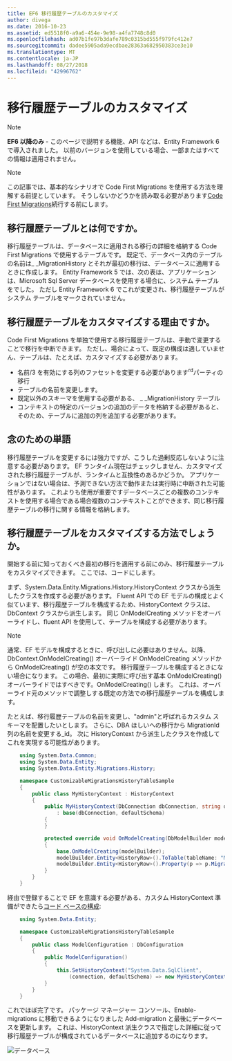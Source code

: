 ```yaml
---
title: EF6 移行履歴テーブルのカスタマイズ
author: divega
ms.date: 2016-10-23
ms.assetid: ed5518f0-a9a6-454e-9e98-a4fa7748c8d0
ms.openlocfilehash: ad07b1fe97b3dafe789c0315bd555f979fc412e7
ms.sourcegitcommit: dadee5905ada9ecdbae28363a682950383ce3e10
ms.translationtype: MT
ms.contentlocale: ja-JP
ms.lasthandoff: 08/27/2018
ms.locfileid: "42996762"
---
```

# <a name="customizing-the-migrations-history-table"></a>移行履歴テーブルのカスタマイズ
> [!NOTE]
> **EF6 以降のみ** - このページで説明する機能、API などは、Entity Framework 6 で導入されました。 以前のバージョンを使用している場合、一部またはすべての情報は適用されません。

> [!NOTE]
> この記事では、基本的なシナリオで Code First Migrations を使用する方法を理解する前提としています。 そうしないかどうかを読み取る必要があります[Code First Migrations](~/ef6/modeling/code-first/migrations/index.md)続行する前にします。

## <a name="what-is-migrations-history-table"></a>移行履歴テーブルとは何ですか。

移行履歴テーブルは、データベースに適用される移行の詳細を格納する Code First Migrations で使用するテーブルです。 既定で、データベース内のテーブルの名前は\_ \_MigrationHistory とそれが最初の移行は、データベースに適用するときに作成します。 Entity Framework 5 では、次の表は、アプリケーションは、Microsoft Sql Server データベースを使用する場合に、システム テーブルをでした。 ただし Entity Framework 6 でこれが変更され、移行履歴テーブルがシステム テーブルをマークされていません。

## <a name="why-customize-migrations-history-table"></a>移行履歴テーブルをカスタマイズする理由ですか。

Code First Migrations を単独で使用する移行履歴テーブルは、手動で変更することで移行を中断できます。 ただし、場合によって、既定の構成は適していません、テーブルは、たとえば、カスタマイズする必要があります。

-   名前/3 を有効にする列のファセットを変更する必要があります<sup>rd</sup>パーティの移行
-   テーブルの名前を変更します。
-   既定以外のスキーマを使用する必要がある、 \_ \_MigrationHistory テーブル
-   コンテキストの特定のバージョンの追加のデータを格納する必要があると、そのため、テーブルに追加の列を追加する必要があります。

## <a name="words-of-precaution"></a>念のための単語

移行履歴テーブルを変更するには強力ですが、こうした過剰反応しないように注意する必要があります。 EF ランタイム現在はチェックしません、カスタマイズされた移行履歴テーブルが、ランタイムと互換性のあるかどうか。 アプリケーションではない場合は、予測できない方法で動作または実行時に中断された可能性があります。 これよりも使用が重要ですデータベースごとの複数のコンテキストを使用する場合である場合複数のコンテキストことができます、同じ移行履歴テーブルの移行に関する情報を格納します。

## <a name="how-to-customize-migrations-history-table"></a>移行履歴テーブルをカスタマイズする方法でしょうか。

開始する前に知っておくべき最初の移行を適用する前にのみ、移行履歴テーブルをカスタマイズできます。 ここでは、コードにします。

まず、System.Data.Entity.Migrations.History.HistoryContext クラスから派生したクラスを作成する必要があります。 Fluent API での EF モデルの構成とよく似ています、移行履歴テーブルを構成するため、HistoryContext クラスは、DbContext クラスから派生します。 同じ OnModelCreating メソッドをオーバーライドし、fluent API を使用して、テーブルを構成する必要があります。

>[!NOTE]
> 通常、EF モデルを構成するときに、呼び出しに必要はありません。以降、DbContext.OnModelCreating() オーバーライド OnModelCreating メソッドから OnModelCreating() が空の本文です。 移行履歴テーブルを構成するときにない場合になります。 この場合、最初に実際に呼び出す基本 OnModelCreating() オーバーライドではすべきです。OnModelCreating() します。 これは、オーバーライド元のメソッドで調整しする既定の方法での移行履歴テーブルを構成します。

たとえば、移行履歴テーブルの名前を変更し、"admin"と呼ばれるカスタム スキーマを配置したいとします。 さらに、DBA ほしいへの移行から MigrationId 列の名前を変更する\_id。  次に HistoryContext から派生したクラスを作成してこれを実現する可能性があります。

``` csharp
    using System.Data.Common;
    using System.Data.Entity;
    using System.Data.Entity.Migrations.History;

    namespace CustomizableMigrationsHistoryTableSample
    {
        public class MyHistoryContext : HistoryContext
        {
            public MyHistoryContext(DbConnection dbConnection, string defaultSchema)
                : base(dbConnection, defaultSchema)
            {
            }

            protected override void OnModelCreating(DbModelBuilder modelBuilder)
            {
                base.OnModelCreating(modelBuilder);
                modelBuilder.Entity<HistoryRow>().ToTable(tableName: "MigrationHistory", schemaName: "admin");
                modelBuilder.Entity<HistoryRow>().Property(p => p.MigrationId).HasColumnName("Migration_ID");
            }
        }
    }
```

経由で登録することで EF を意識する必要がある、カスタム HistoryContext 準備ができたら[コード ベースの構成](http://msdn.com/data/jj680699):

``` csharp
    using System.Data.Entity;

    namespace CustomizableMigrationsHistoryTableSample
    {
        public class ModelConfiguration : DbConfiguration
        {
            public ModelConfiguration()
            {
                this.SetHistoryContext("System.Data.SqlClient",
                    (connection, defaultSchema) => new MyHistoryContext(connection, defaultSchema));
            }
        }
    }
```

これでほぼ完了です。 パッケージ マネージャー コンソール、Enable-migrations に移動できるようになりました Add-migration と最後にデータベースを更新します。 これは、HistoryContext 派生クラスで指定した詳細に従って移行履歴テーブルが構成されているデータベースに追加するのになります。

![データベース](~/ef6/media/database.png)

